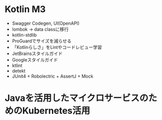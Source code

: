 # Kotlin M3
- Swagger Codegen, UI(OpenAPI)
- lombok -> data classに移行
- kotlin-stdlib
- ProGuardでサイズを減らせる
- 「Kotlinらしさ」をLintやコードレビュー学習
- JetBrainsスタイルガイド
- Googleスタイルガイド
- ktlint
- detekt
- JUnit4 + Robolectric + AssertJ + Mock

# Javaを活用したマイクロサービスのためのKubernetes活用









